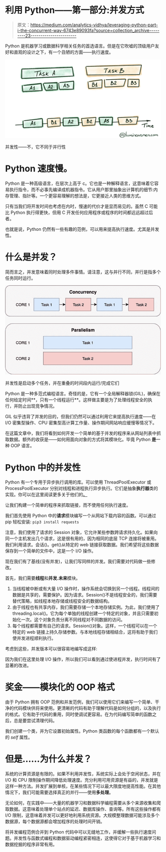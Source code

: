 # 利用 Python——第一部分:并发方式

> 原文：<https://medium.com/analytics-vidhya/leveraging-python-part-i-the-concurrent-way-6743e89093fa?source=collection_archive---------23----------------------->

Python 是机器学习或数据科学相关任务的首选语言。但是在它吹嘘的顶级用户友好和直观的设计之下，有一个丑陋的方面——执行速度。

![](img/954b164d509a698f17fbfaedc9d579d1.png)

并发性——不，它不同于并行性

# **Python 速度慢。**

Python 是一种高级语言，在层次上高于 c。它也是一种解释语言，这意味着它容易执行指令，而不必事先编译成机器指令。它从用户那里抽象出计算机的细节:内存管理、指针等。一个更容易理解的想法是，它更接近人类的思维方式。

只有当我们将开发时间也考虑在内时，慢速的代价才是显而易见的。虽然 C 可能比 Python 执行得更快，但用 C 开发任何应用程序或程序的时间都远远超过后者。

也就是说，Python 仍然有一些有趣的范例，可以用来提高执行速度。尤其是并发性。

# 什么是并发？

简而言之，并发意味着同时处理多件事情。请注意，这与并行不同，并行是指多个任务同时运行。

![](img/01e8e1ecee40cce142066bf30fe1991f.png)

并发性是启动多个任务，并在重叠的时间段内运行/完成它们

Python 是一种多范式编程语言。奇怪的是，它有一个全局解释器锁(GIL)，确保在任何给定时间**，只有一个线程运行**。这样做主要是为了处理线程安全的执行，并防止出现竞争情况。

GIL 似乎违背了并发的目的，但我们仍然可以通过利用它来提高执行速度——在 I/O 密集型操作、CPU 密集型高计算工作量、操作期间网站响应缓慢等情况下。

在这篇文章中，我们将看到如何开发一个简单的基于并发的程序来从网站列表中抓取数据。额外的收获是——如何用面向对象的方式将其模块化。毕竟 Python **是**一种 OOP 语言。

# Python 中的并发性

Python 有一个专用于异步执行调用的库。可以使用 ThreadPoolExecutor 或 ProcessPoolExecutor 分别对线程和进程执行异步执行。它们是抽象**执行器**类的实现。你可以在这里阅读更多关于他们的[。](https://docs.python.org/3/library/concurrent.futures.html)

让我们构建一个简单的程序来抓取链接，而不使用任何执行速度。

我们首先使用 Python 中的**请求**模块编写一个从网站下载内容的函数。可以通过 pip 轻松安装:
`pip3 install requests`

注意，我们使用了请求的 Session 对象，它允许某些参数跨请求持久化。如果向同一个主机发出几个请求，这是很有用的，因为相同的底层 TCP 连接将被重用。我们利用请求。会话()。get()从特定的 web 链接获取数据。我们希望将这些数据保存到一个简单的文件中，这是一个 I/O 操作。

现在我们有了基线(没有并发)，让我们写同样的并发。我们需要对代码做一些修改。

首先，我们需要**线程**和**并发.未来**模块。

1.  当线程被中断或有大量 I/O 操作时，操作系统会切换到另一个线程。线程间的数据是共享的，需要保护。因为请求。Session()不是线程安全的，我们需要替代策略，如线程本地存储或线程安全的数据结构。
2.  由于线程也有共享内存，我们需要存储一个本地存储实例。为此，我们使用了 threading.local()。它为每个单独的线程创建一个特定的对象，并且只需要初始化一次。这个对象负责分离不同线程对不同数据的访问。
3.  每个线程都需要有自己的请求。Session()对象。这样，一个线程可以在一个特定的 web 链接上持久存储参数。与本地线程存储相结合，这将有助于我们使并发进程顺利执行。

考虑到这些，并发版本可以很容易地编写成这样:

因为我们在这里处理 I/O 操作，所以我们可以看到通过使进程并发，执行时间有了显著的改进。

# 奖金——模块化的 OOP 格式

由于 Python 拥有 OOP 范例和并发范例，我们可以使用它们来编写一个简单、干净的代码模块供将来使用。更清晰的代码有助于理解代码是如何分组的，以及执行的格式。它有助于代码的重用，同时使调试更容易。在为代码编写简单的函数之后，总是要尝试清理代码。

我们创建一个类，并为它设置初始属性。Python 类函数的每个函数都有一个默认的 *self* 属性。

# 但是……**为什么**并发？

系统的计算资源是有限的。如果不利用并发性，系统实际上会处于空闲状态，并在 I/O 和 CPU 限制操作期间降低处理速度。充分利用可用资源是有益的，并发就是这样一种方法。并发扩展到单核，在某些情况下可以最大限度地提高性能。在其他情况下，我们可能需要选择真正的并行——使用**多处理**。

无论如何，在实践中——大量的机器学习和数据科学编程需要从多个来源收集和爬取数据。这意味着处理单个站点的延迟、数据库操作、查询等。所有这些操作都有 I/O 限制，这意味着并发可以更好地利用系统资源。大规模整理数据可能涉及多个数据源，每个数据源都会增加程序的处理时间开销。

将并发编程范例合并到 Python 代码中可以无缝地工作，并缓解一些执行速度问题。并发性与函数式编程和数据驱动编程紧密相连，这使得它对于基于机器学习和数据挖掘的程序非常有用。